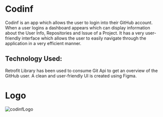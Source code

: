 # Codinf
Codinf is an app which allows the user to login into their GitHub account. 
When a user logins a dashboard appears which can display information about the User Info, Repositories and Issue of a Project. 
It has a very user-friendly interface which allows the user to easily navigate through the application in a very efficient manner.

## Technology Used:
Retrofit Library has been used to consume Git Api to get an overview of the GitHub user.
A clean and user-friendly UI is created using Figma.

# Logo
![codinfLogo](https://user-images.githubusercontent.com/89697896/169598203-48b5aec5-6b31-4ae2-abeb-047eefec225b.png)


